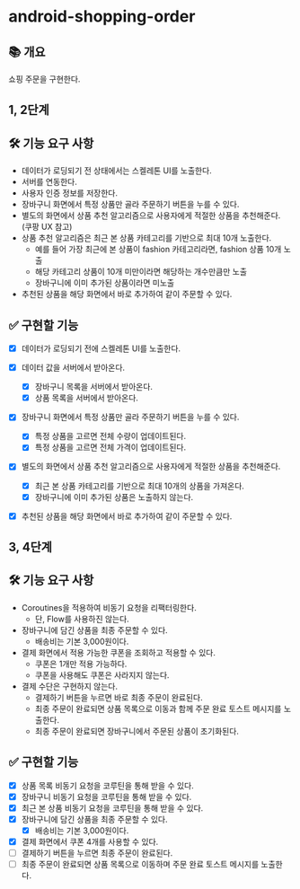 # android-shopping-order
## 📚️ 개요
쇼핑 주문을 구현한다.

## 1, 2단계
## 🛠️ 기능 요구 사항
- 데이터가 로딩되기 전 상태에서는 스켈레톤 UI를 노출한다.
- 서버를 연동한다.
- 사용자 인증 정보를 저장한다.
- 장바구니 화면에서 특정 상품만 골라 주문하기 버튼을 누를 수 있다.
- 별도의 화면에서 상품 추천 알고리즘으로 사용자에게 적절한 상품을 추천해준다. (쿠팡 UX 참고)
- 상품 추천 알고리즘은 최근 본 상품 카테고리를 기반으로 최대 10개 노출한다.
  - 예를 들어 가장 최근에 본 상품이 fashion 카테고리라면, fashion 상품 10개 노출 
  - 해당 카테고리 상품이 10개 미만이라면 해당하는 개수만큼만 노출
  - 장바구니에 이미 추가된 상품이라면 미노출
- 추천된 상품을 해당 화면에서 바로 추가하여 같이 주문할 수 있다.

## ✅ 구현할 기능
- [x] 데이터가 로딩되기 전에 스켈레톤 UI를 노출한다.
- [x] 데이터 값을 서버에서 받아온다.
  - [x] 장바구니 목록을 서버에서 받아온다.
  - [x] 상품 목록을 서버에서 받아온다.
- [x] 장바구니 화면에서 특정 상품만 골라 주문하기 버튼을 누를 수 있다.
  - [x] 특정 상품을 고르면 전체 수량이 업데이트된다.
  - [x] 특정 상품을 고르면 전체 가격이 업데이트된다.
- [x] 별도의 화면에서 상품 추천 알고리즘으로 사용자에게 적절한 상품을 추천해준다.
  - [x] 최근 본 상품 카테고리를 기반으로 최대 10개의 상품을 가져온다.
  - [x] 장바구니에 이미 추가된 상품은 노출하지 않는다.
- [x] 추천된 상품을 해당 화면에서 바로 추가하여 같이 주문할 수 있다.


## 3, 4단계
## 🛠️ 기능 요구 사항
- Coroutines을 적용하여 비동기 요청을 리팩터링한다.
  - 단, Flow를 사용하진 않는다.
- 장바구니에 담긴 상품을 최종 주문할 수 있다.
  - 배송비는 기본 3,000원이다.
- 결제 화면에서 적용 가능한 쿠폰을 조회하고 적용할 수 있다.
  - 쿠폰은 1개만 적용 가능하다.
  - 쿠폰을 사용해도 쿠폰은 사라지지 않는다.
- 결제 수단은 구현하지 않는다.
  - 결제하기 버튼을 누르면 바로 최종 주문이 완료된다.
  - 최종 주문이 완료되면 상품 목록으로 이동과 함께 주문 완료 토스트 메시지를 노출한다.
  - 최종 주문이 완료되면 장바구니에서 주문된 상품이 초기화된다.

## ✅ 구현할 기능
- [x] 상품 목록 비동기 요청을 코루틴을 통해 받을 수 있다.
- [x] 장바구니 비동기 요청을 코루틴을 통해 받을 수 있다.
- [x] 최근 본 상품 비동기 요청을 코루틴을 통해 받을 수 있다.
- [x] 장바구니에 담긴 상품을 최종 주문할 수 있다.
  - [x] 배송비는 기본 3,000원이다.
- [x] 결제 화면에서 쿠폰 4개를 사용할 수 있다.
- [ ] 결제하기 버튼을 누르면 최종 주문이 완료된다.
- [ ] 최종 주문이 완료되면 상품 목록으로 이동하며 주문 완료 토스트 메시지를 노출한다.